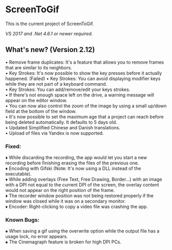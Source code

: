 ﻿# ScreenToGif  

This is the current project of ScreenToGif.  

_VS 2017 and .Net 4.6.1 or newer required._


## What's new? (Version 2.12)

• Remove frame duplicates: It's a feature that allows you to remove frames that are similar to its neighbors.   
• Key Strokes: It's now possible to show the key presses before it actually happened.  (Failed)
• Key Strokes: You can avoid displaying modifier keys while they are not part of a keyboard command.  
• Key Strokes: You can add/remove/edit your keys strokes.  
• If there's not enough space left on the drive, a warning message will appear on the editor window.  
• You can now also control the zoom of the image by using a small up/down field at the bottom of the window.  
• It's now possible to set the maximum age that a project can reach before being deleted automatically. It defaults to 5 days old.  
• Updated Simplified Chinese and Danish translations.  
• Upload of files via Yandex is now supported.  

### Fixed:

♦ While discarding the recording, the app would let you start a new recording before finishing erasing the files of the previous one.  
♦ Encoding with Gifski (Note: It's now using a DLL instead of the executable).  
♦ While adding overlays (Free Text, Free Drawing, Border...) with an image with a DPI not equal to the current DPI of the screen, the overlay content would not appear on the right position of the frame.  
♦ The recorder window position was not being restored properly if the window was closed while it was on a secondary monitor.  
♦ Encoder: Right-clicking to copy a video file was crashing the app.  

### Known Bugs:

♠ When saving a gif using the overwrite option while the output file has a usage lock, no error appears.  
♠ The Cinemagraph feature is broken for high DPI PCs.  